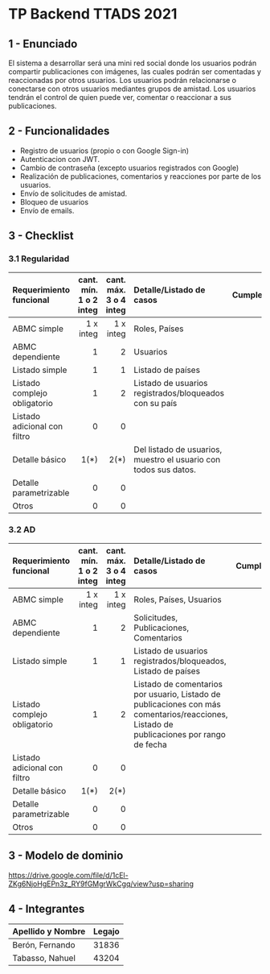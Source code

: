 # TP Backend TTADS 2021

## 1 - Enunciado

El sistema a desarrollar será una mini red social donde los usuarios podrán compartir publicaciones con imágenes, las cuales podrán ser comentadas y reaccionadas por otros usuarios. Los usuarios podrán relacionarse o conectarse con otros usuarios mediantes grupos de amistad. Los usuarios tendrán el control de quien puede ver, comentar o reaccionar a sus publicaciones.

## 2 - Funcionalidades

* Registro de usuarios (propio o con Google Sign-in)
* Autenticacion con JWT.
* Cambio de contraseña (excepto usuarios registrados con Google)
* Realización de publicaciones, comentarios y reacciones por parte de los usuarios.
* Envío de solicitudes de amistad.
* Bloqueo de usuarios
* Envío de emails.

## 3 - Checklist
### 3.1 Regularidad

|Requerimiento funcional|cant. mín.<br>1 o 2 integ|cant. máx.<br>3 o 4 integ|Detalle/Listado de casos|Cumple|
|:-|-:|-:|:-|-|
|ABMC simple|1 x integ|1 x integ|Roles, Países|
|ABMC dependiente|1|2|Usuarios|
|Listado simple|1|1|Listado de países|
|Listado complejo obligatorio|1|2|Listado de usuarios registrados/bloqueados con su país|
|Listado adicional con filtro|0|0|
|Detalle básico|1(*)|2(*)|Del listado de usuarios, muestro el usuario con todos sus datos.|
|Detalle parametrizable|0|0|
|Otros|0|0|

### 3.2 AD

|Requerimiento funcional|cant. mín.<br>1 o 2 integ|cant. máx.<br>3 o 4 integ|Detalle/Listado de casos|Cumple|
|:-|-:|-:|:-|-|
|ABMC simple|1 x integ|1 x integ|Roles, Países, Usuarios|
|ABMC dependiente|1|2|Solicitudes, Publicaciones, Comentarios|
|Listado simple|1|1|Listado de usuarios registrados/bloqueados, Listado de países|
|Listado complejo obligatorio|1|2|Listado de comentarios por usuario, Listado de publicaciones con más comentarios/reacciones, Listado de publicaciones por rango de fecha|
|Listado adicional con filtro|0|0|
|Detalle básico|1(*)|2(*)|
|Detalle parametrizable|0|0|
|Otros|0|0|

## 3 - Modelo de dominio

https://drive.google.com/file/d/1cEl-ZKg6NjoHgEPn3z_RY9fGMgrWkCgq/view?usp=sharing

## 4 - Integrantes

|Apellido y Nombre|Legajo|
|:-|-|
|Berón, Fernando|31836|
|Tabasso, Nahuel|43204|
